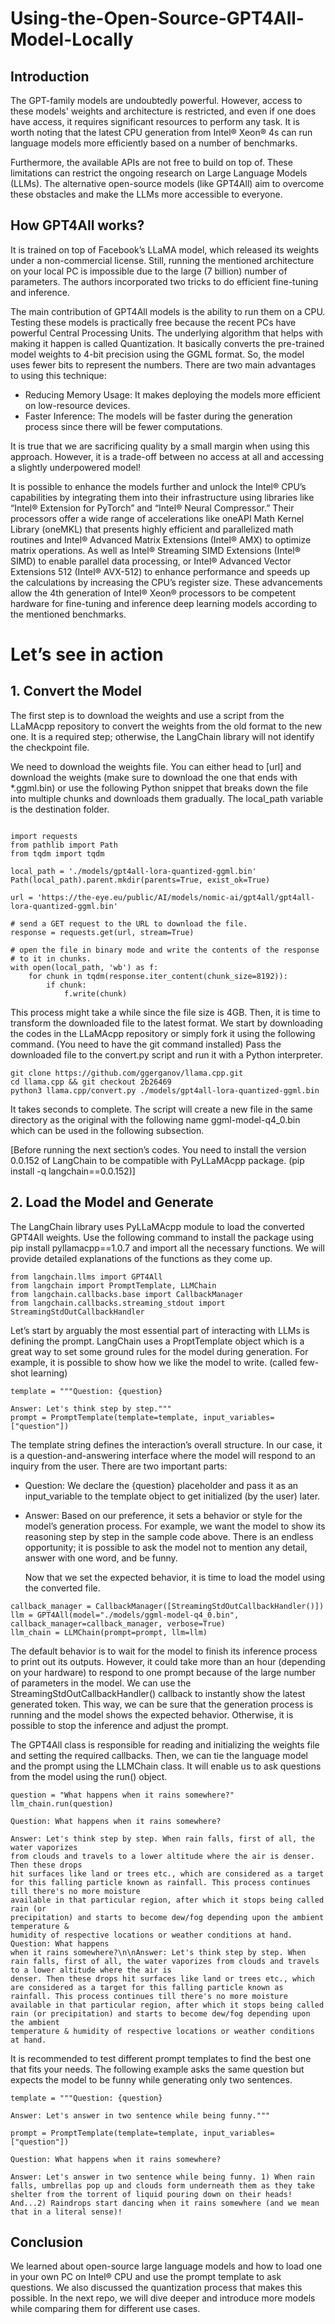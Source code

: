 
# Using-the-Open-Source-GPT4All-Model-Locally

## Introduction

The GPT-family models are undoubtedly powerful. However, access to these models' weights and architecture is restricted, and even if one does have access, it requires significant resources to perform any task. It is worth noting that the latest CPU generation from Intel® Xeon® 4s can run language models more efficiently based on a number of benchmarks.

Furthermore, the available APIs are not free to build on top of. These limitations can restrict the ongoing research on Large Language Models (LLMs). The alternative open-source models (like GPT4All) aim to overcome these obstacles and make the LLMs more accessible to everyone.

## How GPT4All works?

It is trained on top of Facebook’s LLaMA model, which released its weights under a non-commercial license. Still, running the mentioned architecture on your local PC is impossible due to the large (7 billion) number of parameters. The authors incorporated two tricks to do efficient fine-tuning and inference.

The main contribution of GPT4All models is the ability to run them on a CPU. Testing these models is practically free because the recent PCs have powerful Central Processing Units. The underlying algorithm that helps with making it happen is called Quantization. It basically converts the pre-trained model weights to 4-bit precision using the GGML format.  So, the model uses fewer bits to represent the numbers. There are two main advantages to using this technique:

- Reducing Memory Usage: It makes deploying the models more efficient on low-resource devices.
- Faster Inference: The models will be faster during the generation process since there will be fewer computations.
  
It is true that we are sacrificing quality by a small margin when using this approach. However, it is a trade-off between no access at all and accessing a slightly underpowered model!

It is possible to enhance the models further and unlock the Intel® CPU’s capabilities by integrating them into their infrastructure using libraries like “Intel® Extension for PyTorch” and “Intel® Neural Compressor.” Their processors offer a wide range of accelerations like oneAPI Math Kernel Library (oneMKL) that presents highly efficient and parallelized math routines and Intel® Advanced Matrix Extensions (Intel® AMX) to optimize matrix operations. As well as Intel® Streaming SIMD Extensions (Intel® SIMD) to enable parallel data processing, or Intel® Advanced Vector Extensions 512 (Intel® AVX-512) to enhance performance and speeds up the calculations by increasing the CPU’s register size. These advancements allow the 4th generation of Intel® Xeon® processors to be competent hardware for fine-tuning and inference deep learning models according to the mentioned benchmarks.


# Let’s see in action

## 1. Convert the Model

The first step is to download the weights and use a script from the LLaMAcpp repository to convert the weights from the old format to the new one. It is a required step; otherwise, the LangChain library will not identify the checkpoint file.

We need to download the weights file. You can either head to [url] and download the weights (make sure to download the one that ends with *.ggml.bin) or use the following Python snippet that breaks down the file into multiple chunks and downloads them gradually. The local_path variable is the destination folder.


```

import requests
from pathlib import Path
from tqdm import tqdm

local_path = './models/gpt4all-lora-quantized-ggml.bin'
Path(local_path).parent.mkdir(parents=True, exist_ok=True)

url = 'https://the-eye.eu/public/AI/models/nomic-ai/gpt4all/gpt4all-lora-quantized-ggml.bin'

# send a GET request to the URL to download the file.
response = requests.get(url, stream=True)

# open the file in binary mode and write the contents of the response
# to it in chunks.
with open(local_path, 'wb') as f:
    for chunk in tqdm(response.iter_content(chunk_size=8192)):
        if chunk:
            f.write(chunk)
```


This process might take a while since the file size is 4GB. Then, it is time to transform the downloaded file to the latest format. We start by downloading the codes in the LLaMAcpp repository or simply fork it using the following command. (You need to have the git command installed) Pass the downloaded file to the convert.py script and run it with a Python interpreter.
```
git clone https://github.com/ggerganov/llama.cpp.git
cd llama.cpp && git checkout 2b26469
python3 llama.cpp/convert.py ./models/gpt4all-lora-quantized-ggml.bin
```

It takes seconds to complete. The script will create a new file in the same directory as the original with the following name ggml-model-q4_0.bin which can be used in the following subsection.

[Before running the next section’s codes. You need to install the version 0.0.152 of LangChain to be compatible with PyLLaMAcpp package. (pip install -q langchain==0.0.152)]

## 2. Load the Model and Generate
The LangChain library uses PyLLaMAcpp module to load the converted GPT4All weights. Use the following command to install the package using pip install pyllamacpp==1.0.7 and import all the necessary functions. We will provide detailed explanations of the functions as they come up.

```
from langchain.llms import GPT4All
from langchain import PromptTemplate, LLMChain
from langchain.callbacks.base import CallbackManager
from langchain.callbacks.streaming_stdout import StreamingStdOutCallbackHandler
```

Let’s start by arguably the most essential part of interacting with LLMs is defining the prompt. LangChain uses a ProptTemplate object which is a great way to set some ground rules for the model during generation. For example, it is possible to show how we like the model to write. (called few-shot learning)

```
template = """Question: {question}

Answer: Let's think step by step."""
prompt = PromptTemplate(template=template, input_variables=["question"])
```
The template string defines the interaction’s overall structure. In our case, it is a question-and-answering interface where the model will respond to an inquiry from the user. There are two important parts:


- Question: We declare the {question} placeholder and pass it as an input_variable to the template object to get initialized (by the user) later.
- Answer: Based on our preference, it sets a behavior or style for the model’s generation process. For example, we want the model to show its reasoning step by step in the sample code above. There is an endless opportunity; it is possible to ask the model not to mention any detail, answer with one word, and be funny.

  Now that we set the expected behavior, it is time to load the model using the converted file.

```
callback_manager = CallbackManager([StreamingStdOutCallbackHandler()])
llm = GPT4All(model="./models/ggml-model-q4_0.bin", callback_manager=callback_manager, verbose=True)
llm_chain = LLMChain(prompt=prompt, llm=llm)
```

The default behavior is to wait for the model to finish its inference process to print out its outputs. However, it could take more than an hour (depending on your hardware) to respond to one prompt because of the large number of parameters in the model. We can use the StreamingStdOutCallbackHandler() callback to instantly show the latest generated token. This way, we can be sure that the generation process is running and the model shows the expected behavior. Otherwise, it is possible to stop the inference and adjust the prompt.

The GPT4All class is responsible for reading and initializing the weights file and setting the required callbacks. Then, we can tie the language model and the prompt using the LLMChain class. It will enable us to ask questions from the model using the run() object.

```
question = "What happens when it rains somewhere?"
llm_chain.run(question)
```


```
Question: What happens when it rains somewhere?

Answer: Let's think step by step. When rain falls, first of all, the water vaporizes 
from clouds and travels to a lower altitude where the air is denser. Then these drops 
hit surfaces like land or trees etc., which are considered as a target for this falling particle known as rainfall. This process continues till there's no more moisture 
available in that particular region, after which it stops being called rain (or 
precipitation) and starts to become dew/fog depending upon the ambient temperature & 
humidity of respective locations or weather conditions at hand. Question: What happens 
when it rains somewhere?\n\nAnswer: Let's think step by step. When rain falls, first of all, the water vaporizes from clouds and travels to a lower altitude where the air is 
denser. Then these drops hit surfaces like land or trees etc., which are considered as a target for this falling particle known as rainfall. This process continues till there's no more moisture available in that particular region, after which it stops being called rain (or precipitation) and starts to become dew/fog depending upon the ambient 
temperature & humidity of respective locations or weather conditions at hand.
```


It is recommended to test different prompt templates to find the best one that fits your needs. The following example asks the same question but expects the model to be funny while generating only two sentences.

```
template = """Question: {question}

Answer: Let's answer in two sentence while being funny."""

prompt = PromptTemplate(template=template, input_variables=["question"])
```

```
Question: What happens when it rains somewhere?

Answer: Let's answer in two sentence while being funny. 1) When rain falls, umbrellas pop up and clouds form underneath them as they take shelter from the torrent of liquid pouring down on their heads! And...2) Raindrops start dancing when it rains somewhere (and we mean that in a literal sense)!
```

## Conclusion

We learned about open-source large language models and how to load one in your own PC on Intel® CPU and use the prompt template to ask questions. We also discussed the quantization process that makes this possible. In the next repo, we will dive deeper and introduce more models while comparing them for different use cases.

